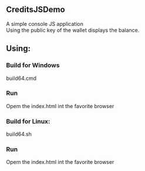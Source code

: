 ## CreditsJSDemo

A simple console JS application<br>
Using the public key of the wallet displays the balance.

## Using:
### Build for Windows
build64.cmd<br>
### Run
Opem the index.html int the favorite browser <br>

### Build for Linux:
build64.sh<br>
### Run
Opem the index.html int the favorite browser <br>
